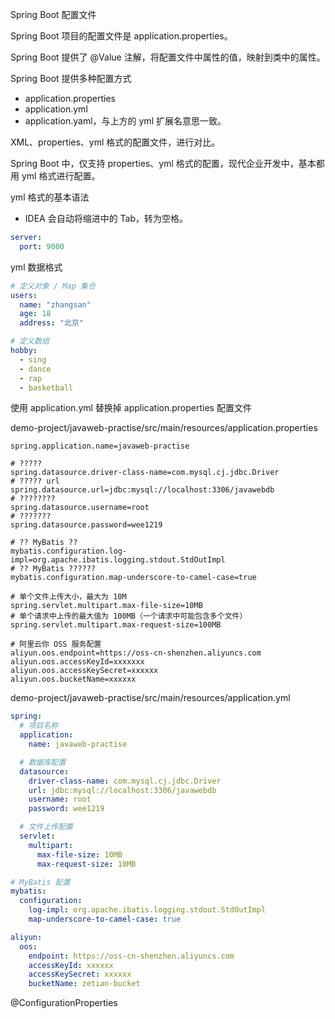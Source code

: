 Spring Boot 配置文件

Spring Boot 项目的配置文件是 application.properties。

Spring Boot 提供了 @Value 注解，将配置文件中属性的值，映射到类中的属性。



Spring Boot 提供多种配置方式

- application.properties
- application.yml
- application.yaml，与上方的 yml 扩展名意思一致。



XML、properties、yml 格式的配置文件，进行对比。

Spring Boot 中，仅支持 properties、yml 格式的配置，现代企业开发中，基本都用 yml 格式进行配置。



yml 格式的基本语法

- IDEA 会自动将缩进中的 Tab，转为空格。

```yaml
server:
  port: 9000
```

 yml 数据格式

```yaml
# 定义对象 / Map 集合
users:
  name: "zhangsan"
  age: 18
  address: "北京"

# 定义数组
hobby:
  - sing
  - dance
  - rap
  - basketball
```

使用 application.yml 替换掉 application.properties 配置文件

demo-project/javaweb-practise/src/main/resources/application.properties

```properties
spring.application.name=javaweb-practise

# ?????
spring.datasource.driver-class-name=com.mysql.cj.jdbc.Driver
# ????? url
spring.datasource.url=jdbc:mysql://localhost:3306/javawebdb
# ????????
spring.datasource.username=root
# ???????
spring.datasource.password=wee1219

# ?? MyBatis ??
mybatis.configuration.log-impl=org.apache.ibatis.logging.stdout.StdOutImpl
# ?? MyBatis ??????
mybatis.configuration.map-underscore-to-camel-case=true

# 单个文件上传大小，最大为 10M
spring.servlet.multipart.max-file-size=10MB
# 单个请求中上传的最大值为 100MB（一个请求中可能包含多个文件）
spring.servlet.multipart.max-request-size=100MB

# 阿里云你 OSS 服务配置
aliyun.oos.endpoint=https://oss-cn-shenzhen.aliyuncs.com
aliyun.oos.accessKeyId=xxxxxxx
aliyun.oos.accessKeySecret=xxxxxx
aliyun.oos.bucketName=xxxxxx
```

demo-project/javaweb-practise/src/main/resources/application.yml

```yaml
spring:
  # 项目名称
  application:
    name: javaweb-practise

  # 数据库配置
  datasource:
    driver-class-name: com.mysql.cj.jdbc.Driver
    url: jdbc:mysql://localhost:3306/javawebdb
    username: root
    password: wee1219

  # 文件上传配置
  servlet:
    multipart:
      max-file-size: 10MB
      max-request-size: 10MB

# MyBatis 配置
mybatis:
  configuration:
    log-impl: org.apache.ibatis.logging.stdout.StdOutImpl
    map-underscore-to-camel-case: true

aliyun:
  oos:
    endpoint: https://oss-cn-shenzhen.aliyuncs.com
    accessKeyId: xxxxxx
    accessKeySecret: xxxxxx
    bucketName: zetian-bucket
```

@ConfigurationProperties
